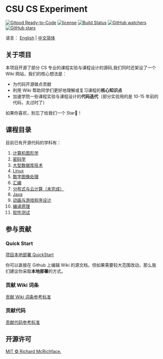 # CSU CS Experiment

[![Gitpod Ready-to-Code](https://img.shields.io/badge/Gitpod-Ready--to--Code-brightgreen?logo=gitpod&style=flat-square)](https://gitpod.io/#https://github.com/leo6033/CSU_CS_Experiment)
[![license](https://img.shields.io/github/license/leo6033/CSU_CS_Experiment)](LICENSE)
[![Build Status](https://travis-ci.com/leo6033/CSU_CS_Experiment.svg?branch=master)](https://travis-ci.com/leo6033/CSU_CS_Experiment)
[![GitHub watchers](https://img.shields.io/github/watchers/leo6033/CSU_CS_Experiment)](https://github.com/leo6033/CSU_CS_Experiment)
[![GitHub stars](https://img.shields.io/github/stars/leo6033/CSU_CS_Experiment)](https://github.com/leo6033/CSU_CS_Experiment)

语言： [English](https://github.com/leo6033/CSU_CS_Experiment/blob/master/README-en.md) | [中文简体](https://github.com/leo6033/CSU_CS_Experiment/blob/master/README.md)

## 关于项目

本项目开源了部分 CS 专业的课程实验与课程设计的源码,我们同时还架设了一个 Wiki 网站，我们的核心想法是：

- 为代码开源做点贡献
- 利用 Wiki 帮助同学们更好地理解或复习课程的**核心知识点**
- 加速学院一些课程实验与课程设计的**代码迭代**（部分实验用的是 10-15 年前的代码，太过时了）

如果你喜欢，别忘了给我们一个 Star💫！

## 课程目录

目前已有开源代码的学科有：

1. [计算机图形学](https://github.com/leo6033/CSU_CS_Experiment/tree/master/%E5%AE%9E%E9%AA%8C%E8%AF%BE%E8%AE%BE%E4%BB%A3%E7%A0%81/%E8%AE%A1%E7%AE%97%E6%9C%BA%E5%9B%BE%E5%BD%A2%E5%AD%A6)
2. [密码学](https://github.com/leo6033/CSU_CS_Experiment/tree/master/%E5%AE%9E%E9%AA%8C%E8%AF%BE%E8%AE%BE%E4%BB%A3%E7%A0%81/%E5%AF%86%E7%A0%81%E5%AD%A6)
3. [大型数据库技术](https://github.com/leo6033/CSU_CS_Experiment/tree/master/%E5%AE%9E%E9%AA%8C%E8%AF%BE%E8%AE%BE%E4%BB%A3%E7%A0%81/%E5%A4%A7%E5%9E%8B%E6%95%B0%E6%8D%AE%E5%BA%93)
4. [Linux](https://github.com/leo6033/CSU_CS_Experiment/tree/master/%E5%AE%9E%E9%AA%8C%E8%AF%BE%E8%AE%BE%E4%BB%A3%E7%A0%81/Linux)
5. [数字图像处理](https://github.com/leo6033/CSU_CS_Experiment/tree/master/%E5%AE%9E%E9%AA%8C%E8%AF%BE%E8%AE%BE%E4%BB%A3%E7%A0%81/%E6%95%B0%E5%AD%97%E5%9B%BE%E5%83%8F%E5%A4%84%E7%90%86)
6. [汇编](https://github.com/leo6033/CSU_CS_Experiment/tree/master/%E5%AE%9E%E9%AA%8C%E8%AF%BE%E8%AE%BE%E4%BB%A3%E7%A0%81/%E6%B1%87%E7%BC%96%E8%AF%BE%E8%AE%BE)
7. [分布式与云计算（未完成）](https://github.com/leo6033/CSU_CS_Experiment/tree/master/%E5%AE%9E%E9%AA%8C%E8%AF%BE%E8%AE%BE%E4%BB%A3%E7%A0%81/%E5%88%86%E5%B8%83%E5%BC%8F%E4%B8%8E%E4%BA%91%E8%AE%A1%E7%AE%97)
8. [Java](https://github.com/leo6033/CSU_CS_Experiment/blob/master/%E5%AE%9E%E9%AA%8C%E8%AF%BE%E8%AE%BE%E4%BB%A3%E7%A0%81/Java/README.md)
9. [动画与游戏程序设计](https://github.com/leo6033/UnityLearing/tree/master/TanksWar)
10. [编译原理](https://github.com/leo6033/CSU_CS_Experiment/tree/master/%E5%AE%9E%E9%AA%8C%E8%AF%BE%E8%AE%BE%E4%BB%A3%E7%A0%81/CompilerPrinciples)
11. [软件测试](https://github.com/leo6033/CSU_CS_Experiment/tree/master/%E5%AE%9E%E9%AA%8C%E8%AF%BE%E8%AE%BE%E4%BB%A3%E7%A0%81/SoftwareTesting)

## 参与贡献

### Quick Start

[项目本地部署 QuickStart](https://leo6033.github.io/CSU_CS_Experiment/intro/quick-start/)

你可以直接在 Github 上编辑 Wiki 的源文档，但如果需要较大范围改动，那么我们建议你采取**本地部署**的方式。

### 贡献 Wiki 词条

[贡献 Wiki 词条参考标准](https://leo6033.github.io/CSU_CS_Experiment/intro/docs-guide/)

### 贡献代码

[贡献代码参考标准](https://leo6033.github.io/CSU_CS_Experiment/intro/codes-guide/)

## 开源许可

[MIT © Richard McRichface.](LICENSE)
